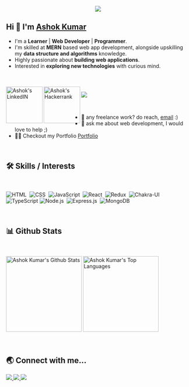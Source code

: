 <!-- Typing SVG by DenverCoder1 - https://github.com/DenverCoder1/readme-typing-svg -->
<p align="center">
  <a href="https://github.com/DenverCoder1/readme-typing-svg">
    <img src="https://readme-typing-svg.demolab.com/?lines=🙏🙏 नमस्ते! ; I am Ashok%20Kumar; I am a Full-stack%20web%20developer 👨🏻‍💻;  Curious%20to%20learn%20new%20things !&font=Fira%20Code&center=true&width=440&height=45&color=#37bcf7&vCenter=true&size=22&pause=1000"></a>
</p>


## Hi 👋 I'm [Ashok Kumar](https://github.com/AshokPrjapati)

- I'm a **Learner** | **Web Developer** | **Programmer**.
- I'm skilled at **MERN** based web app development, alongside upskilling my **data structure and algorithms** knowledge.
- Highly passionate about **building web applications**.
- Interested in **exploring new technologies** with curious mind.



<br />




<br />

<a href="https://www.linkedin.com/in/ashok-kumar-1778b213b/">
  <img align="left" alt="Ashok's LinkedIN" width="100px" src="https://cdn.icon-icons.com/icons2/2530/PNG/512/linkedin_button_icon_151847.png" />
</a>

<a href="https://www.hackerrank.com/ashokprajpati">
  <img align="left" alt="Ashok's Hackerrank" width="100px" src="https://cdn.icon-icons.com/icons2/2530/PNG/512/hackerrank_button_icon_151894.png" />
</a>

![](https://visitor-badge.glitch.me/badge?page_id=AshokPrjapati.AshokPrjapati)

<br />

- 💼 any freelance work? do reach, [email](mailto:ap271449@gmail.com) :)
- 💬 ask me about web development, I would love to help ;)
- 👨‍💻 Checkout my Portfolio [Portfolio](https://ashokprjapati.github.io/)

<br>

## :hammer_and_wrench: Skills / Interests
<br />
<div>
  
  

![HTML](https://img.shields.io/badge/html5%20-%23E34F26.svg?&style=for-the-badge&logo=html5&logoColor=white)&nbsp;
![CSS](https://img.shields.io/badge/css3%20-%231572B6.svg?&style=for-the-badge&logo=css3&logoColor=white)&nbsp;
![JavaScript](https://img.shields.io/badge/javascript%20-%23323330.svg?&style=for-the-badge&logo=javascript&logoColor=%23F7DF1E)&nbsp;
![React](https://img.shields.io/badge/react%20-%2320232a.svg?&style=for-the-badge&logo=react&logoColor=%2361DAFB)&nbsp;
![Redux](https://img.shields.io/badge/redux-%23593d88.svg?&style=for-the-badge&logo=redux&logoColor=white)&nbsp;
![Chakra-UI](https://img.shields.io/badge/Chakra_UI-%23593d88.svg?&style=for-the-badge&logo=chakra-UI&logoColor=white&color=blue)&nbsp;
![TypeScript](https://img.shields.io/badge/typescript%20-%23B34A26.svg?&style=for-the-badge&logo=typescript&logoColor=blue&color=323330)
![Node.js](https://img.shields.io/badge/node.js%20-%2343853D.svg?&style=for-the-badge&logo=node.js&logoColor=white)&nbsp;
![Express.js](https://img.shields.io/badge/express.js-%23404d59.svg?style=for-the-badge&logo=express&logoColor=%2361DAFB)&nbsp;
![MongoDB](https://img.shields.io/badge/MongoDB-%234ea94b.svg?&style=for-the-badge&logo=mongodb&logoColor=white)&nbsp;


</div>

<br />

## :bar_chart: Github Stats

<br />


<img
  alt="Ashok Kumar's Github Stats"
  src="https://github-readme-stats.vercel.app/api?username=AshokPrjapati&theme=radical&langs_count=8"
  height="207px"
/>
<img
  alt="Ashok Kumar's Top Languages"
  src="https://github-readme-stats.vercel.app/api/top-langs/?username=AshokPrjapati&theme=radical&langs_count=8"
  height="207px"
/>

<br />



## :earth_asia: Connect with me...

<p>
  <a href="https://www.linkedin.com/in/ashok-kumar-1778b213b/">
    <img
      src="https://img.shields.io/badge/-LINKEDIN-0077B5?style=for-the-badge&logo=linkedin&logoColor=white"
    />
  </a>
  <a href="mailto:ap271449@gmail.com">
    <img
      src="https://img.shields.io/badge/-GMAIL-D14836?style=for-the-badge&logo=gmail&logoColor=white"
    />
  </a>
  <a href="https://ashokprjapati.github.io/">
    <img
      src="https://img.shields.io/badge/-PORTFOLIO-000000?style=for-the-badge&logo=react&logoColor=white"
    />
  </a>
</p>


